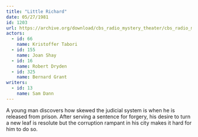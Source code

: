 ```yaml
---
title: "Little Richard"
date: 05/27/1981
id: 1203
url: https://archive.org/download/cbs_radio_mystery_theater/cbs_radio_mystery_theater-1201-1250.zip/cbs_radio_mystery_theater-1201-1250%2Fcbsrmt_1203_little_richard.mp3
actors:  
  - id: 66
    name: Kristoffer Tabori  
  - id: 155
    name: Joan Shay  
  - id: 16
    name: Robert Dryden  
  - id: 325
    name: Bernard Grant
writers:  
  - id: 13
    name: Sam Dann
---
```

A young man discovers how skewed the judicial system is when he is released from prison. After serving a sentence for forgery, his desire to turn a new leaf is resolute but the corruption rampant in his city makes it hard for him to do so.